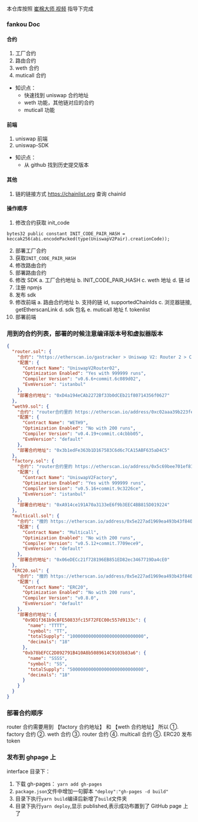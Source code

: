 本仓库按照 [崔棉大师 视频](https://www.bilibili.com/video/BV1ph411e7bT) 指导下完成

### fankou Doc

#### 合约

1. 工厂合约
2. 路由合约
3. weth 合约
4. muticall 合约

- 知识点：
  - 快速找到 uniswap 合约地址
  - weth 功能，其他链对应的合约
  - muticall 功能

#### 前端

1. uniswap 前端
2. uniswap-SDK

- 知识点：
  - 从 github 找到历史提交版本

#### 其他

1. 链的链接方式 https://chainlist.org 查询 chainId

#### 操作顺序

1. 修改合约获取 init_code

```
bytes32 public constant INIT_CODE_PAIR_HASH = keccak256(abi.encodePacked(type(UniswapV2Pair).creationCode));
```

2. 部署工厂合约
3. 获取`INIT_CODE_PAIR_HASH`
4. 修改路由合约
5. 部署路由合约
6. 修改 SDK
   a. 工厂合约地址
   b. INIT_CODE_PAIR_HASH
   c. weth 地址
   d. 链 id
7. 注册 npmjs
8. 发布 sdk
9. 修改前端
   a. 路由合约地址
   b. 支持的链 id, supportedChainIds
   c. 浏览器链接, getEtherscanLink
   d. sdk 包名
   e. muticall 地址
   f. tokenlist
10. 部署前端

### 用到的合约列表，部署的时候注意编译版本号和虚拟器版本

```json
{
  "router.sol": {
    "合约": "https://etherscan.io/gastracker > Uniswap V2: Router 2 > Contract > code",
    "配置": {
      "Contract Name": "UniswapV2Router02",
      "Optimization Enabled": "Yes with 999999 runs",
      "Compiler Version": "v0.6.6+commit.6c089d02",
      "EvmVersion": "istanbul"
    },
    "部署合约地址": "0xD4a194eCAb2272Bf33b0dCEb21f80714356f0627"
  },
  "weth9.sol": {
    "合约": "router合约里的 https://etherscan.io/address/0xc02aaa39b223fe8d0a0e5c4f27ead9083c756cc2",
    "配置": {
      "Contract Name": "WETH9",
      "Optimization Enabled": "No with 200 runs",
      "Compiler Version": "v0.4.19+commit.c4cbbb05",
      "EvmVersion": "default"
    },
    "部署合约地址": "0x3b1edFe363b1D167583C6d6c7CA15ABF635aD4C5"
  },
  "factory.sol": {
    "合约": "router合约里的 https://etherscan.io/address/0x5c69bee701ef814a2b6a3edd4b1652cb9cc5aa6f",
    "配置": {
      "Contract Name": "UniswapV2Factory",
      "Optimization Enabled": "Yes with 999999 runs",
      "Compiler Version": "v0.5.16+commit.9c3226ce",
      "EvmVersion": "istanbul"
    },
    "部署合约地址": "0xA914ce191A70a3133eE6f9b3EEC4BB815D019224"
  },
  "multicall.sol": {
    "合约": "搜的 https://etherscan.io/address/0x5e227ad1969ea493b43f840cff78d08a6fc17796#code",
    "配置": {
      "Contract Name": "Multicall",
      "Optimization Enabled": "No with 200 runs",
      "Compiler Version": "v0.5.12+commit.7709ece9",
      "EvmVersion": "default"
    },
    "部署合约地址": "0x06eDECc21f728196EB851ED82ec3467719Da4cE0"
  },
  "ERC20.sol": {
    "合约": "搜的 https://etherscan.io/address/0x5e227ad1969ea493b43f840cff78d08a6fc17796#code",
    "配置": {
      "Contract Name": "ERC20",
      "Optimization Enabled": "No with 200 runs",
      "Compiler Version": "v0.8.0",
      "EvmVersion": "default"
    },
    "部署合约地址": {
      "0x9D1f361b9c8FE50833fc15F72FEC00c557d9133c": {
        "name": "TTTT",
        "symbol": "TT",
        "totalSupply": "1000000000000000000000000000",
        "decimals": "18"
      },
      "0xb78bEFCC2D892791B410A8b5089614C9103b83a6": {
        "name": "SSSS",
        "symbol": "SS",
        "totalSupply": "5000000000000000000000000000",
        "decimals": "18"
      }
    }
  }
}
```

### 部署合约顺序

router 合约需要用到 【factory 合约地址】 和 【weth 合约地址】
所以
①. factory 合约
②. weth 合约
③. router 合约
④. multicall 合约
⑤. ERC20 发布 token

### 发布到 ghpage 上

interface 目录下：

1. 下载 gh-pages： `yarn add gh-pages`
2. `package.json`文件中增加一句脚本 `"deploy":"gh-pages -d build"`
3. 目录下执行`yarn build`编译后新增了`build`文件夹
4. 目录下执行`yarn deploy`,显示 published,表示成功布置到了 GitHub page 上了
